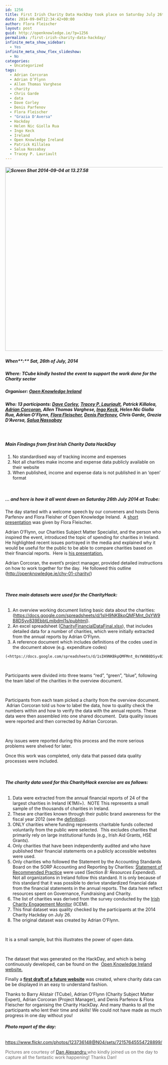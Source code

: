```yaml
---
id: 1256
title: First Irish Charity Data HackDay took place on Saturday July 26th 2014 at Tcube
date: 2014-09-04T12:34:42+00:00
author: Flora Fleischer
layout: post
guid: http://openknowledge.ie/?p=1256
permalink: /first-irish-charity-data-hackday/
infinite_meta_show_sidebar:
  - Yes
infinite_meta_show_flex_slideshow:
  - No
categories:
  - Uncategorized
tags:
  - Adrian Corcoran
  - Adrian O’Flynn
  - Allen Thomas Varghese
  - charity
  - Chris Garde
  - data
  - Dave Corley
  - Denis Parfenov
  - Flora Fleischer
  - "Grazia D'Aversa"
  - Hackday
  - Helen Nic Giolla Rua
  - Ingo Keck
  - Ireland
  - Open Knowledge Ireland
  - Patrick Killalea
  - Salua Nassabay
  - Tracey P. Lauriault
---
```

##### [<img class="aligncenter size-full wp-image-1274" src="http://openknowledge.ie/wp-content/uploads/2014/09/Screen-Shot-2014-09-04-at-13.27.58.png" alt="Screen Shot 2014-09-04 at 13.27.58" width="1403" height="588" srcset="https://openknowledge.ie/wp-content/uploads/2014/09/Screen-Shot-2014-09-04-at-13.27.58.png 1403w, https://openknowledge.ie/wp-content/uploads/2014/09/Screen-Shot-2014-09-04-at-13.27.58-300x125.png 300w, https://openknowledge.ie/wp-content/uploads/2014/09/Screen-Shot-2014-09-04-at-13.27.58-1024x429.png 1024w" sizes="(max-width: 1403px) 100vw, 1403px" />](http://openknowledge.ie/wp-content/uploads/2014/09/Screen-Shot-2014-09-04-at-13.27.58.png)

##### **When****:** Sat, 26th of July, 2014

##### **Where:** TCube kindly hosted the event to support the work done for the Charity sector

##### **Organiser:** <a href="https://twitter.com/OKFirl" target="_blank">Open Knowledge Ireland</a>

##### **Who:** 13 participants: <a href="https://twitter.com/DaCor_ie" target="_blank">Dave Corley</a>, <a href="https://twitter.com/TraceyLauriault" target="_blank">Tracey P. Lauriault</a>, Patrick Killalea, <a href="https://twitter.com/corcoran_ad" target="_blank">Adrian Corcoran</a>, Allen Thomas Varghese, <a href="https://twitter.com/ingo_keck" target="_blank">Ingo Keck</a>, Helen Nic Giolla Rua, Adrian O’Flynn, <a href="https://twitter.com/Daydreamer2105" target="_blank">Flora Fleischer</a>, <a href="https://twitter.com/prfnv" target="_blank">Denis Parfenov</a>, Chris Garde, Grazia D&#8217;Aversa, <a href="https://twitter.com/SNassabay" target="_blank">Salua Nassabay</a>

&nbsp;

##### **Main Findings from first Irish Charity Data HackDay**

  1. No standardised way of tracking income and expenses
  2. Not all charities make income and expense data publicly available on their website
  3. When published, income and expense data is not published in an ‘open’ format

&nbsp;

##### **… and here is how it all went down on Saturday 26th July 2014 at Tcube:**

The day started with a welcome speech by our conveners and hosts Denis Parfenov and Flora Fleisher of Open Knowledge Ireland.  A [short presentation](http://openknowledge.ie/welcome-to-the-open-charity-data-day/) was given by Flora Fleischer.

Adrian O&#8217;Flynn, our Charities Subject Matter Specialist, and the person who inspired the event, introduced the topic of spending for charities in Ireland. He highlighted recent issues portrayed in the media and explained why it would be useful for the public to be able to compare charities based on their financial reports.  Here is [his presentation.](http://www.slideshare.net/AdrianOFlynn/solving-irish-charities-transparency-problem)

Adrian Corcoran, the event’s project manager, provided detailed instructions on how to work together for the day.  He followed this outline (<http://openknowledge.ie/chy-01-charity/>)

&nbsp;

###### **Three main datasets were used for the CharityHack:**

  1. An overview working document listing basic data about the charities: (<https://docs.google.com/spreadsheets/d/1sIH9NKBkpQMFMnt_0sYW9B8DSyv839EbbtLmibdml1s/pubhtml>).
  2. An excel spreadsheet ([CharityFinancialDataFinal.xlsx](http://drive.google.com/open?id=0BwvqlbZTmJr6TFQyYVVVYXB0eWc)), that includes detailed data for a number of charities, which were initially extracted from the annual reports by Adrian O&#8217;Flynn.
  3. A reference document which includes definitions of the codes used in the document above (e.g. expenditure codes)
  
    (<https://docs.google.com/spreadsheets/d/1sIH9NKBkpQMFMnt_0sYW9B8DSyv839EbbtLmibdml1s/edit#gid=861039018>)

&nbsp;

Participants were divided into three teams &#8220;red&#8221;, &#8220;green&#8221;, &#8220;blue&#8221;, following the team label of the charities in the overview document.

&nbsp;

Participants from each team picked a charity from the overview document.  Adrian Corcoran told us how to label the data, how to quality check the numbers within and how to verify the data with the annual reports. These data were then assembled into one shared document.  Data quality issues were reported and then corrected by Adrian Corcoran.

&nbsp;

Any issues were reported during this process and the more serious problems were shelved for later.

Once this work was completed, only data that passed data quality processes were included.

&nbsp;

###### **The charity data used for this CharityHack exercise are as follows:**

  1. Data were extracted from the annual financial reports of 24 of the largest charities in Ireland (€1Mil+).  NOTE This represents a small sample of the thousands of charities in Ireland.
  2. These are charities known through their public brand awareness for the fiscal year 2012 (see the [definition](http://nfpsynergy.net/about-nfpsynergy/jargon-buster#awareness)).
  3. ONLY charities where funding represents charitable funds collected voluntarily from the public were selected.  This excludes charities that primarily rely on large institutional funds (e.g., Irish Aid Grants, HSE Grants).
  4. Only charities that have been independently audited and who have published their financial statements on a publicly accessible websites were used.
  5. Only charities who followed the Statement by the Accounting Standards Board on the SORP Accounting and Reporting by Charities: [Statement of Recommended Practice](http://www.dochas.ie/pages/resources/documents/sorp05.pdf) were used (Section _B: Resources Expended_). Not all organizations in Ireland follow this standard. It is only because of this standard that it was possible to derive standardized financial data from the financial statements in the annual reports. The data here reflect resources spent on Governance, Fundraising and Charity.
  6. The list of charities was derived from the survey conducted by the [Irish Charity Engagement Monitor](http://nfpsynergy.net/nfpsynergy-monitors/irish-charity-engagement-monitor) (ICEM).
  7. This final dataset was quality checked by the participants at the 2014 Charity Hackday on July 26.
  8. The original dataset was created by Adrian O’Flynn.

&nbsp;

It is a small sample, but this illustrates the power of open data.

&nbsp;

The dataset that was generated on the HackDay, and which is being continuously developed, can be found on the  [Open Knowledge Ireland website.](http://openknowledge.ie/chy-10-datasets/)

Finally a **[first draft of a future website](http://app.uxpin.com/4f51c139aa0ded3ea77e46eada4a3f63193871aa/10171224#4)** was created, where charity data can be be displayed in an easy to understand fashion.

Thanks to Barry Alistair (TCube), Adrian O’Flynn (Charity Subject Matter Expert), Adrian Corcoran (Project Manager), and Denis Parfenov & Flora Fleischer for organising the Charity HackDay. And many thanks to all the participants who lent their time and skills! We could not have made as much progress in one day without you!

###### **Photo report of the day:**

<https://www.flickr.com/photos/123736148@N04/sets/72157645554728899/>

<span style="color: #6a6767;">Pictures are courtesy of </span>[Dan Alexandru ](http://dan-alexandru.com/home)<span style="color: #6a6767;">who kindly joined us on the day to capture all the fantastic work happening! Thanks Dan!</span>